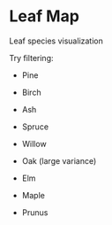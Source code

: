 # Leaf Map

Leaf species visualization

Try filtering:

- Pine
- Birch
- Ash
- Spruce
- Willow

- Oak (large variance)
- Elm
- Maple
- Prunus
